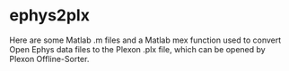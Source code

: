 ephys2plx
=========

Here are some Matlab .m files and a Matlab mex function used to convert Open Ephys data files to the Plexon .plx file, which can be opened by Plexon Offline-Sorter.

